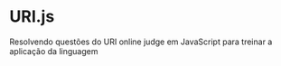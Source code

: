 # URI.js
Resolvendo questões do URI online judge em JavaScript para treinar a aplicação da linguagem
